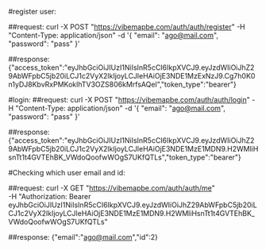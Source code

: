 #register user:

##request:
curl -X POST "https://vibemapbe.com/auth/auth/register" -H "Content-Type: application/json" -d '{
    "email": "ago@mail.com",
    "password": "pass"
}'

##response:
{"access_token":"eyJhbGciOiJIUzI1NiIsInR5cCI6IkpXVCJ9.eyJzdWIiOiJhZ29AbWFpbC5jb20iLCJ1c2VyX2lkIjoyLCJleHAiOjE3NDE1MzExNzJ9.Cg7h0K0n1yDJ8KbvRxPMKoklhTV3OZS806kMrfsAQeI","token_type":"bearer"}



#login:
##request:
curl -X POST "https://vibemapbe.com/auth/auth/login" -H "Content-Type: application/json" -d '{
    "email": "ago@mail.com",
    "password": "pass"
}'

##response:
{"access_token":"eyJhbGciOiJIUzI1NiIsInR5cCI6IkpXVCJ9.eyJzdWIiOiJhZ29AbWFpbC5jb20iLCJ1c2VyX2lkIjoyLCJleHAiOjE3NDE1MzE1MDN9.H2WMliHsnTt1t4GVTEhBK_VWdoQoofwWOgS7UKfQTLs","token_type":"bearer"}


#Checking which user email and id:

##request:
curl -X GET "https://vibemapbe.com/auth/auth/me" \
     -H "Authorization: Bearer eyJhbGciOiJIUzI1NiIsInR5cCI6IkpXVCJ9.eyJzdWIiOiJhZ29AbWFpbC5jb20iLCJ1c2VyX2lkIjoyLCJleHAiOjE3NDE1MzE1MDN9.H2WMliHsnTt1t4GVTEhBK_VWdoQoofwWOgS7UKfQTLs"

##response:
{"email":"ago@mail.com","id":2}
